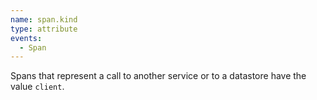 ```yaml
---
name: span.kind
type: attribute
events:
  - Span
---
```


Spans that represent a call to another service or to a datastore have the value `client`.